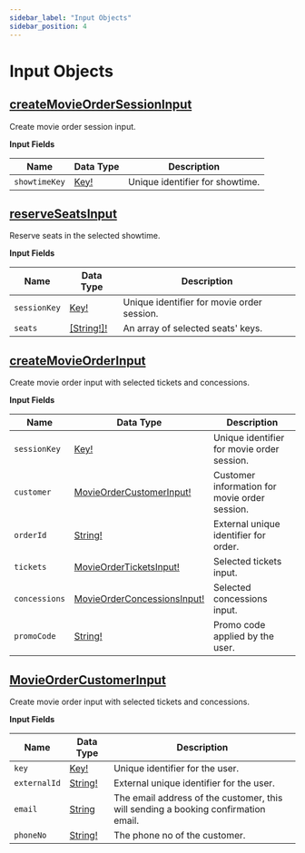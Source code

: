 ```yaml
---
sidebar_label: "Input Objects"
sidebar_position: 4
---
```


# Input Objects

## [createMovieOrderSessionInput](/docs/graphql/input_objects#createmovieordersessioninput)

Create movie order session input.

**Input Fields**

| Name          | Data Type                         | Description                     |
| ------------- | --------------------------------- | ------------------------------- |
| `showtimeKey` | [Key!](/docs/graphql/scalars#key) | Unique identifier for showtime. |

## [reserveSeatsInput](/docs/graphql/input_objects#reseverseatsinput)

Reserve seats in the selected showtime.

**Input Fields**

| Name         | Data Type                                  | Description                                |
| ------------ | ------------------------------------------ | ------------------------------------------ |
| `sessionKey` | [Key!](/docs/graphql/scalars#key)          | Unique identifier for movie order session. |
| `seats`      | [[String!]!](/docs/graphql/scalars#string) | An array of selected seats' keys.          |

## [createMovieOrderInput](/docs/graphql/input_objects#createmovieorderinput)

Create movie order input with selected tickets and concessions.

**Input Fields**

| Name          | Data Type                                                                       | Description                                   |
| ------------- | ------------------------------------------------------------------------------- | --------------------------------------------- |
| `sessionKey`  | [Key!](/docs/graphql/scalars#key)                                               | Unique identifier for movie order session.    |
| `customer`    | [MovieOrderCustomerInput!](/docs/graphql/input_objects#movieordercustomerinput) | Customer information for movie order session. |
| `orderId`     | [String!](/docs/graphql/scalars#string)                                         | External unique identifier for order.         |
| `tickets`     | [MovieOrderTicketsInput!](/docs/graphql/input_objects#)                         | Selected tickets input.                       |
| `concessions` | [MovieOrderConcessionsInput!](/docs/graphql/input_objects#)                     | Selected concessions input.                   |
| `promoCode`   | [String!](/docs/graphql/scalars#key)                                            | Promo code applied by the user.               |

## [MovieOrderCustomerInput](/docs/graphql/input_objects#movieordercustomerinput)

Create movie order input with selected tickets and concessions.

**Input Fields**

| Name         | Data Type                               | Description                                                                        |
| ------------ | --------------------------------------- | ---------------------------------------------------------------------------------- |
| `key`        | [Key!](/docs/graphql/scalars#key)       | Unique identifier for the user.                                                    |
| `externalId` | [String!](/docs/graphql/scalars#string) | External unique identifier for the user.                                           |
| `email`      | [String](/docs/graphql/scalars#string)  | The email address of the customer, this will sending a booking confirmation email. |
| `phoneNo`    | [String!](/docs/graphql/scalars#string) | The phone no of the customer.                                                      |
